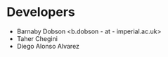 # Developers

* Barnaby Dobson <b.dobson - at - imperial.ac.uk>
* Taher Chegini
* Diego Alonso Alvarez
